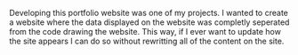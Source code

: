 Developing this portfolio website was one of my projects. I wanted to create a website where the data displayed on the website was completly seperated from the code drawing the website. This way, if I ever want to update how the site appears I can do so without rewritting all of the content on the site.
